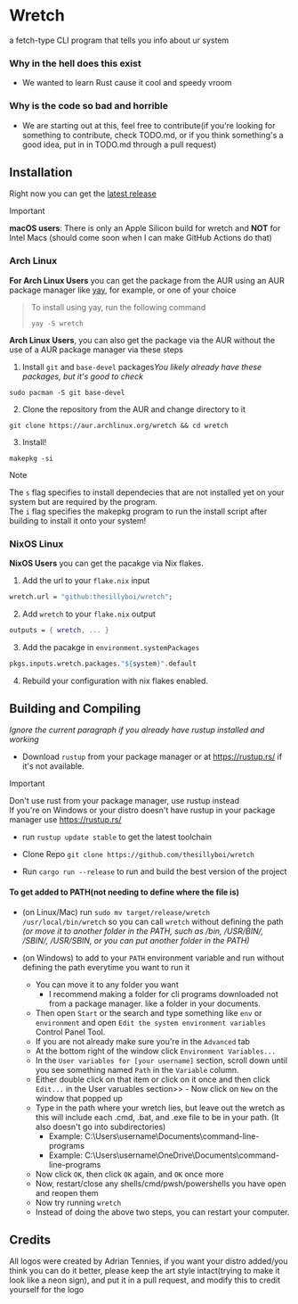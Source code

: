 # Wretch
a fetch-type CLI program that tells you info about ur system

### Why in the hell does this exist
- We wanted to learn Rust cause it cool and speedy vroom

### Why is the code so bad and horrible
- We are starting out at this, feel free to contribute(if you're looking for something to contribute, check TODO.md, or if you think something's a good idea, put in in TODO.md through a pull request)
## Installation
Right now you can get the [latest release](https://github.com/thesillyboi/wretch/releases/latest)<br />
> [!IMPORTANT]
> **macOS users**: There is only an Apple Silicon build for wretch and **NOT** for Intel Macs (should come soon when I can make GitHub Actions do that)

### Arch Linux
**For Arch Linux Users** you can get the package from the AUR using an AUR package manager like [yay](https://github.com/Jguer/yay), for example, or one of your choice<br />
> To install using yay, run the following command
>```shell
>yay -S wretch
>```
**Arch Linux Users**, you can also get the package via the AUR without the use of a AUR package manager via these steps
1. Install `git` and `base-devel` packages*You likely already have these packages, but it's good to check*
```shell
sudo pacman -S git base-devel
```
2. Clone the repository from the AUR and change directory to it
```shell
git clone https://aur.archlinux.org/wretch && cd wretch
```
3. Install!
```shell
makepkg -si
```
> [!NOTE]
> The `s` flag specifies to install dependecies that are not installed yet on your system but are required by the program.<br />
> The `i` flag specifies the makepkg program to run the install script after building to install it onto your system!

### NixOS Linux
**NixOS Users** you can get the pacakge via Nix flakes. 
1. Add the url to your ```flake.nix``` input
```nix
wretch.url = "github:thesillyboi/wretch";
```
2. Add ```wretch``` to your ```flake.nix``` output
```nix
outputs = { wretch, ... }
```
3. Add the pacakge in ```environment.systemPackages```
```nix
pkgs.inputs.wretch.packages."${system}".default
```
4. Rebuild your configuration with nix flakes enabled.

## Building and Compiling
   *Ignore the current paragraph if you already have rustup installed and working*
 - Download `rustup` from your package manager or at https://rustup.rs/ if it's not available.
> [!IMPORTANT]
   > Don't use rust from your package manager,
   > use rustup instead<br />
   > If you're on Windows or your distro doesn't have rustup in your package manager use https://rustup.rs/
 - run `rustup update stable` to get the latest toolchain

 - Clone Repo `git clone https://github.com/thesillyboi/wretch`
 - Run `cargo run --release` to run and build the best version of the project


#### To get added to PATH(not needing to define where the file is)
 -  (on Linux/Mac) run `sudo mv target/release/wretch /usr/local/bin/wretch` so you can call `wretch` without defining the path *(or move it to another folder in the PATH, such as /bin, /USR/BIN/, /SBIN/, /USR/SBIN, or you can put another folder in the PATH)*

 - (on Windows) to add to your `PATH` environment variable and run without defining the path everytime you want to run it
   - You can move it to any folder you want
     - I recommend making a folder for cli programs downloaded not from a package manager. like a folder in your documents.
   - Then open `Start` or the search and type something like `env` or `environment` and open `Edit the system environment variables` Control Panel Tool.
   - If you are not already make sure you're in the `Advanced` tab
   - At the bottom right of the window click `Environment Variables...`
   - In the `User variables for [your username]` section, scroll down until you see something named `Path` in the `Variable` column.
   - Either double click on that item or click on it once and then click `Edit...` in the User varuables section>>   - Now click on `New` on the window that popped up
   - Type in the path where your wretch lies, but leave out the wretch as this will include each .cmd, .bat, and .exe file to be in your path. (It also doesn't go into subdirectories)
     - Example: C:\Users\username\Documents\command-line-programs
     - Example: C:\Users\username\OneDrive\Documents\command-line-programs
   - Now click `OK`, then click `OK` again, and `OK` once more
   - Now, restart/close any shells/cmd/pwsh/powershells you have open and reopen them
   - Now try running `wretch`
   - Instead of doing the above two steps, you can restart your computer.

## Credits
All logos were created by Adrian Tennies, if you want your distro added/you think you can do it better, please keep the art style intact(trying to make it look like a neon sign), and put it in a pull request, and modify this to credit yourself for the logo
